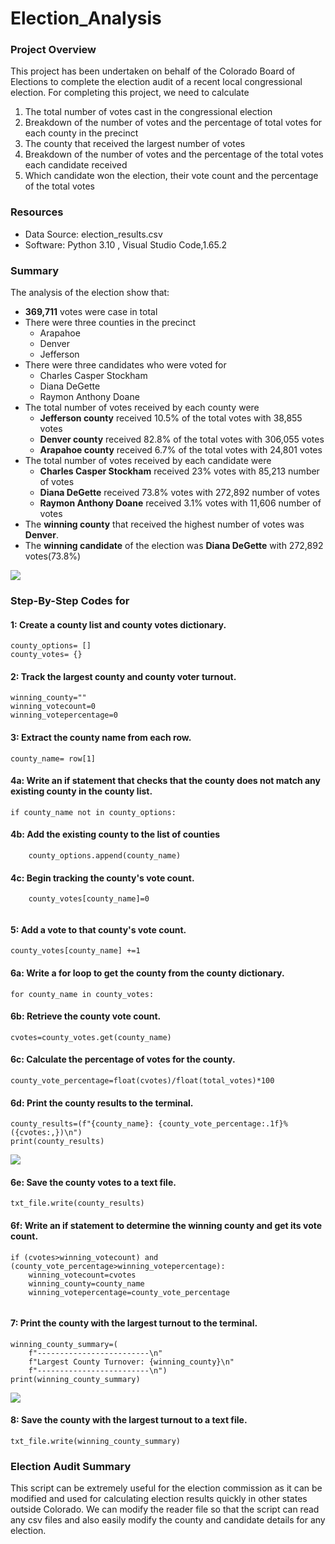 # Election_Analysis

### Project Overview
This project has been undertaken on behalf of the Colorado Board of Elections to complete the election audit of a recent local congressional election. For completing this project, we need to calculate
1. The total number of votes cast in the congressional election
2. Breakdown of the number of votes and the percentage of total votes for each county in the precinct
3. The county that received the largest number of votes
4. Breakdown of the number of votes and the percentage of the total votes each candidate received
5. Which candidate won the election, their vote count and the percentage of the total votes

### Resources
- Data Source: election_results.csv
- Software: Python 3.10 , Visual Studio Code,1.65.2

### Summary
The analysis of the election show that:
- **369,711** votes were case in total
- There were three counties in the precinct
  - Arapahoe
  - Denver
  - Jefferson
- There were three candidates who were voted for
  - Charles Casper Stockham
  - Diana DeGette
  - Raymon Anthony Doane
- The total number of votes received by each county were
  - **Jefferson county** received 10.5% of the total votes with 38,855 votes
  - **Denver county** received 82.8% of the total votes with 306,055 votes
  - **Arapahoe county** received 6.7% of the total votes with 24,801 votes
- The total number of votes received by each candidate were
  - **Charles Casper Stockham** received 23% votes with 85,213 number of votes
  - **Diana DeGette** received 73.8% votes with 272,892 number of votes
  - **Raymon Anthony Doane** received 3.1% votes with 11,606 number of votes
- The **winning county** that received the highest number of votes was **Denver**.
- The **winning candidate** of the election was **Diana DeGette** with 272,892 votes(73.8%) 

![](images/election_results.png)

### Step-By-Step Codes for 
#### 1: Create a county list and county votes dictionary.
```
county_options= []
county_votes= {}

```
#### 2: Track the largest county and county voter turnout.
```
winning_county=""
winning_votecount=0
winning_votepercentage=0

```
#### 3: Extract the county name from each row.
```
county_name= row[1]

```
#### 4a: Write an if statement that checks that the county does not match any existing county in the county list.
```
if county_name not in county_options:

```
#### 4b: Add the existing county to the list of counties
```
    county_options.append(county_name)
```
#### 4c: Begin tracking the county's vote count.
```
    county_votes[county_name]=0
    
```
#### 5: Add a vote to that county's vote count.
```
county_votes[county_name] +=1

```
#### 6a: Write a for loop to get the county from the county dictionary.
```
for county_name in county_votes:

```
#### 6b: Retrieve the county vote count.
```
cvotes=county_votes.get(county_name)

```
#### 6c: Calculate the percentage of votes for the county.
```
county_vote_percentage=float(cvotes)/float(total_votes)*100

```
#### 6d: Print the county results to the terminal.
```
county_results=(f"{county_name}: {county_vote_percentage:.1f}% ({cvotes:,})\n")
print(county_results) 

```
![](images/county_results_6d.png)

#### 6e: Save the county votes to a text file. 
```
txt_file.write(county_results)

```
#### 6f: Write an if statement to determine the winning county and get its vote count.
```
if (cvotes>winning_votecount) and (county_vote_percentage>winning_votepercentage):
    winning_votecount=cvotes
    winning_county=county_name
    winning_votepercentage=county_vote_percentage
    
```
#### 7: Print the county with the largest turnout to the terminal.
```
winning_county_summary=(
    f"-------------------------\n"
    f"Largest County Turnover: {winning_county}\n"
    f"-------------------------\n")
print(winning_county_summary)

```
![](images/winning_county_summary_7.png)
#### 8: Save the county with the largest turnout to a text file.
```
txt_file.write(winning_county_summary)

```
### Election Audit Summary
This script can be extremely useful for the election commission as it can be modified and used for calculating election results quickly in other states outside Colorado. We can modify the reader file so that the script can read any csv files and also easily modify the county and candidate details for any election.

